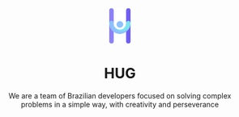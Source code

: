<div align="center">
    <Img src="logo.png" height=70/>
    <h1>HUG</h1>
    <p>
        We are a team of Brazilian developers focused on solving complex problems in a simple way, with creativity and perseverance
    </p>
</div>
